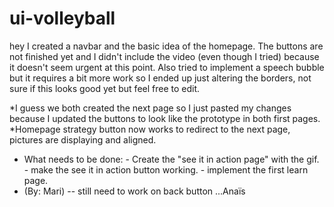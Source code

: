 # ui-volleyball

hey I created a navbar and the basic idea of the homepage. The buttons are not finished yet and I didn't include the video (even though I tried) because it doesn't seem urgent at this point. Also tried to implement a speech bubble but it requires a bit more work so I ended up just altering the borders, not sure if this looks good yet but feel free to edit. 


*I guess we both created the next page so I just pasted my changes because I updated the buttons to look like the prototype in both first pages. 
*Homepage strategy button now works to redirect to the next page, pictures are displaying and aligned. 
* What needs to be done: - Create the "see it in action page" with the gif. - make the see it in action button working. - implement the first learn page. 
* (By: Mari)
-- still need to work on back button ...Anaïs